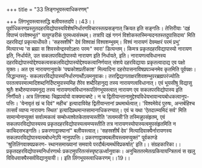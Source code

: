 +++
title = "33 लिङ्गभूयस्त्वाधिकरणम्"

+++
लिंगभूयस्त्वास्तद्धि बलीयस्तदपि।।43।। पूर्वाधिकरणप्रस्तुतदहरविद्योपास्यविशेषनिर्धारणविचारस्तत्प्रसङ्गात् क्रियत इति सङ्गतिः। तेत्तिरीयाः 'दह्रं विपाप्मं परवेश्मभूतं" यत्पुण्डरीकं पुरमध्यसंस्थम्। तत्रापि दह्रं गगनं विशोकस्तस्मिन्यदनतस्तदुपासिदव्य' मिति दहरविद्यां प्रकृत्याधीयते। 'सहस्रशीर्षं" देवं विश्वाक्षं विश्वशम्भुवम्। विश्वं नारायणं देवमक्षरं परमं प्रभु' मित्यारभ्य 'स ब्रह्मा स शिवस्सेन्द्रस्सोऽक्षरः परमः" स्वरा' डित्यन्तम्। किमत्र प्रकृतदहरविद्यापास्यो नारायण इति, निर्धार्यते, उत सकलपरविद्योपास्यो नारायण इति निर्धायते, इति। नारायणत्वविधानस्य दहरविद्योपास्योद्देश्यकत्वसकलविद्योपास्योद्देश्यकत्वानिर्णयात् संशये दहरविद्यायाः प्रकृतत्वादाद्य एव पक्षो युक्तः। अत एव नारायणानुवाके 'पद्मकोशप्रतीकाश' मित्यादिना दहरोपासनाविषप्रपञ्चनमेव कृतमिति पूर्वपक्षः। सिद्धान्तस्तु- सकलपरविद्योपास्यनिर्धारणार्थोऽयमनुवाकः। तत्तद्विद्यागताक्षरशिवशम्भुपरब्रह्मपरंज्योतिः परतत्वपरमात्मादिशब्दनिर्दिष्टमुपास्यमिह तैरेव शब्दैरिहानुद्य तस्य नारायणत्वविधानात्। एवं भूयसीषु विद्यासु श्रुतैः शब्दैरुपास्यमनूद्य तस्य नारायणत्वविधानरूपलिंगभूयस्त्वात् नारायण एव सकलपरविद्योपास्य इति निर्णीयते। अत्र लिंगशब्दः चिह्नपर्यायो वाक्यमाचष्टे। न च द्वितीयान्तानामुद्देश्यविधेयभावान्वयबोधकत्वानुप- पत्तिः। 'येनावृतं खं च दिवं" महीच' इत्यादाविवेह द्वितीयान्तानां प्रथमार्थत्वात्। 'विश्वमेवेदं पुरुषः, अन्तर्बहिश्च तत्सर्वं व्याप्य नारायणः स्थित' इत्यादिप्रथमान्तसामानाधिकरण्यात्। एवं च यथा 'ऐतदात्म्यमिदं सर्व' मिति सामान्येनाप्युक्तं सर्वात्मकत्वं सम्बोध्यश्वेतकेतावप्यस्तीति 'तत्वमसी'ति तस्मिन्नुपसंहृतम्, एवं सकलपरविद्योपास्यस्य प्रकृतदहरविद्योपास्यत्वमप्यस्तीति तत्र नारायणस्योपास्यत्वमुपसंहृतमिति न काचिदसभङ्गतिः। प्रकरणाद्वाक्यानां" बलीयस्त्वात्। 'सहस्रशीर्षं देव' मित्यादिवाक्यैर्नारायणस्य सकलपरविद्योपास्यत्वबोधनेऽपि नानुपपत्तिः। प्रकरणाद्वाक्यबलीयस्त्वमप्युक्तं" पूर्वकाण्डे 'श्रुतिलिंगवाक्यप्रकरण- स्थानसमाख्यानां समवाये परदौर्बल्यमर्थविप्रकर्षात्' इति।। संग्रहकारिका।। प्रकृतदहरविद्योपास्यनिर्धारणार्थः प्रकटमुपरितत्संस्पृष्टऊर्ध्वानुवाकः। अनुचिततरमेतत्प्रकियायन्त्रितत्वं स खलु विविधवाक्यैस्सर्वविद्यानुयायी।। इति लिंगभूयस्त्वाधिकरणम्।।19।।